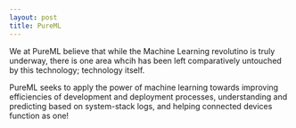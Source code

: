 ```yaml
---
layout: post
title: PureML
---
```


We at PureML believe that while the Machine Learning revolutino is truly underway, there is one area whcih has been left comparatively untouched by this technology; technology itself.

PureML seeks to apply the power of machine learning towards improving efficiencies of development and deployment processes, understanding and predicting based on system-stack logs, and helping connected devices function as one!
